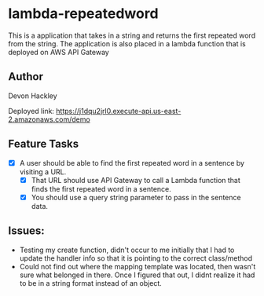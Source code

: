 # lambda-repeatedword
This is a application that takes in a string and returns the first repeated word from the string. The application is also placed in a lambda function that is deployed on AWS API Gateway

## Author
Devon Hackley

Deployed link: https://j1dqu2jrl0.execute-api.us-east-2.amazonaws.com/demo

## Feature Tasks
- [x] A user should be able to find the first repeated word in a sentence by visiting a URL.
    - [x] That URL should use API Gateway to call a Lambda function that finds the first repeated word in a sentence.
    - [x] You should use a query string parameter to pass in the sentence data.

## Issues:
- Testing my create function, didn't occur to me initially that I had to update the handler info so that it is pointing to the correct class/method
- Could not find out where the mapping template was located, then wasn't sure what belonged in there. Once I figured that out, I didnt realize it had to be in a string format instead of an object.
